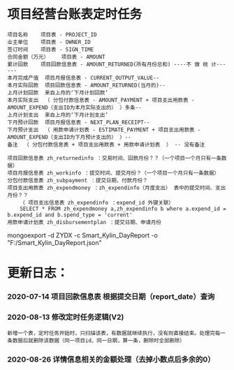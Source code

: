 # 项目经营台账表定时任务 #

    项目名称	项目表 - PROJECT_ID
    业主单位	项目表 - OWNER_ID
    签订时间	项目表 - SIGN_TIME
    合同金额（万元）	项目表 - AMOUNT
    累计回款	项目回款信息表 - AMOUNT_RETURNED(所有月份总和) ----不 做 统 计------
    本月完成产值	项目月报信息表 - CURRENT_OUTPUT_VALUE--
    本月实际回款	项目回款信息表 - AMOUNT_RETURNED(当月的)--
    上月计划回款	来自上月的‘下月计划回款’
    本月实际支出	（ 分包付款信息表 - AMOUNT_PAYMENT + 项目支出用款表 - AMOUNT_EXPEND（支出ID为本月实际支出的） ）多条--
    上月计划支出	来自上月的‘下月计划支出’
    下月预计回款	项目月报信息表 - NEXT_PLAN_RECEIPT--
    下月预计支出	（ 用款申请计划表 - ESTIMATE_PAYMENT + 项目支出用款表 - AMOUNT_EXPEND（支出ID为下月预计支出的） ）--
    备注	（ 分包付款信息表 + 项目支出用款表 + 用款申请计划表  ） -- 没有备注
    
    项目回款信息表 zh_returnedinfo ：交易时间、回款月份？？（一个项目一个月只有一条数据）
    项目月报信息表 zh_workinfo ：提交时间、提交月份？（一个项目一个月只有一条数据）
    分包付款信息表 zh_subpayment ：提交日期、付款月份？
    项目支出用款表 zh_expendmoney ：zh_expendinfo（月度支出） 表中的提交时间、支出月份？？
    	（ 项目支出信息表 zh_expendinfo ：expend_id 外键关联）
    	SELECT * FROM zh_expendmoney a,zh_expendinfo b where a.expend_id = b.expend_id and b.spend_type = 'current'
    用款申请计划表 zh_disbursementplan ：提交日期、申请月份

mongoexport -d ZYDX -c Smart_Kylin_DayReport -o "F:/Smart_Kylin_DayReport.json"

# 更新日志： #
### 2020-07-14 项目回款信息表 根据提交日期（report_date）查询 ###
### 2020-08-13 修改定时任务逻辑(V2) ###
    新增一个表，定时任务开始时，只扫描该表，有数据就继续执行，没有则直接结束。处理完每一条数据后就删除该数据（同一项目id、同一日期，算一条，删除时全部删除）
### 2020-08-26 详情信息相关的金额处理（去掉小数点后多余的0） ###